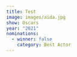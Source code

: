 ```yaml
---
title: Test
image: images/aida.jpg
show: Oscars
year: "2021"
nominations:
  - winner: false
    category: Best Actor
---
```

